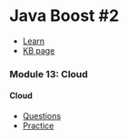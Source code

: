 # Java Boost #2
- [Learn](../../../materials/linkLearn.md)
- [KB page](../../../materials/linkKB.md)

### Module 13: Cloud
#### Cloud
- [Questions](./overview/README.md)
- [Practice](./overview/tasks/README.md)

